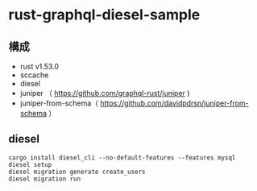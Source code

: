 # rust-graphql-diesel-sample

## 構成
- rust v1.53.0
- sccache
- diesel
- juniper （ https://github.com/graphql-rust/juniper )
- juniper-from-schema（ https://github.com/davidpdrsn/juniper-from-schema ）

## diesel
```
cargo install diesel_cli --no-default-features --features mysql
diesel setup
diesel migration generate create_users
diesel migration run
```

